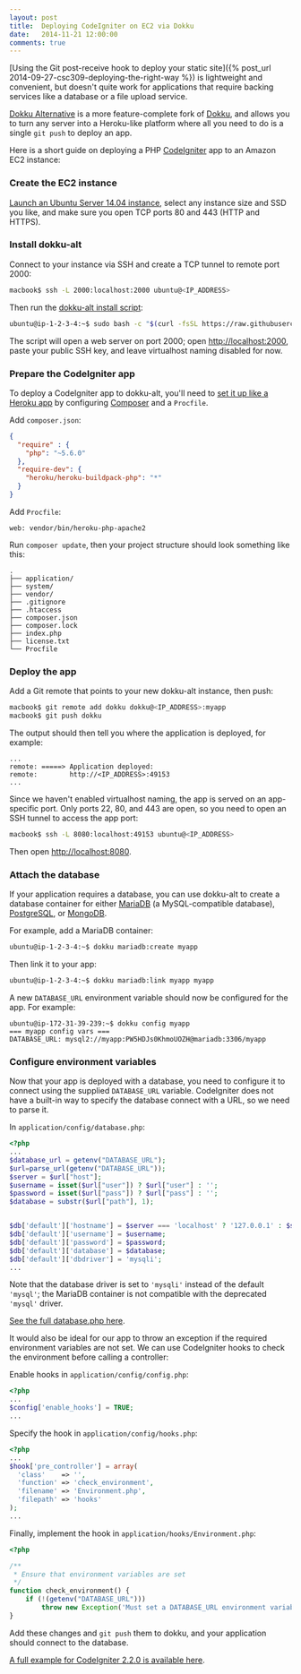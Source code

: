 ```yaml
---
layout: post
title:  Deploying CodeIgniter on EC2 via Dokku
date:   2014-11-21 12:00:00
comments: true
---
```


[Using the Git post-receive hook to deploy your static site]({% post_url 2014-09-27-csc309-deploying-the-right-way %})
is lightweight and convenient, but doesn't quite work for applications that require backing services like
a database or a file upload service.

[Dokku Alternative][dokku-alt] is a more feature-complete fork of [Dokku][dokku], and allows you to turn any
server into a Heroku-like platform where all you need to do is a single `git push` to deploy an app.

Here is a short guide on deploying a PHP [CodeIgniter][codeigniter] app to an Amazon EC2 instance:

### Create the EC2 instance

[Launch an Ubuntu Server 14.04 instance](https://console.aws.amazon.com/ec2/home?region=us-east-1#launchAmi=ami-9eaa1cf6),
select any instance size and SSD you like, and make sure you open TCP ports 80 and 443 (HTTP and HTTPS).

### Install dokku-alt

Connect to your instance via SSH and create a TCP tunnel to remote port 2000:

```bash
macbook$ ssh -L 2000:localhost:2000 ubuntu@<IP_ADDRESS>
```

Then run the [dokku-alt install script](https://github.com/dokku-alt/dokku-alt#installing):

```bash
ubuntu@ip-1-2-3-4:~$ sudo bash -c "$(curl -fsSL https://raw.githubusercontent.com/dokku-alt/dokku-alt/master/bootstrap.sh)"
```

The script will open a web server on port 2000; open <http://localhost:2000>, paste your public SSH key,
and leave virtualhost naming disabled for now.

### Prepare the CodeIgniter app

To deploy a CodeIgniter app to dokku-alt, you'll need to
[set it up like a Heroku app](https://devcenter.heroku.com/articles/getting-started-with-php) by configuring
[Composer][composer] and a `Procfile`.

Add `composer.json`:

```json
{
  "require" : {
    "php": "~5.6.0"
  },
  "require-dev": {
    "heroku/heroku-buildpack-php": "*"
  }
}
```

Add `Procfile`:

```
web: vendor/bin/heroku-php-apache2
```

Run `composer update`, then your project structure should look something like this:

```
.
├── application/
├── system/
├── vendor/
├── .gitignore
├── .htaccess
├── composer.json
├── composer.lock
├── index.php
├── license.txt
└── Procfile
```

### Deploy the app

Add a Git remote that points to your new dokku-alt instance, then push:

```bash
macbook$ git remote add dokku dokku@<IP_ADDRESS>:myapp
macbook$ git push dokku
```

The output should then tell you where the application is deployed, for example:

```
...
remote: =====> Application deployed:
remote:        http://<IP_ADDRESS>:49153
...
```

Since we haven't enabled virtualhost naming, the app is served on an app-specific port. Only ports 22, 80, and 443 are
open, so you need to open an SSH tunnel to access the app port:

```bash
macbook$ ssh -L 8080:localhost:49153 ubuntu@<IP_ADDRESS>
```

Then open <http://localhost:8080>.

### Attach the database

If your application requires a database, you can use dokku-alt to create a database container for either
[MariaDB][mariadb] (a MySQL-compatible database), [PostgreSQL][postgresql], or [MongoDB][mongodb].

For example, add a MariaDB container:

```bash
ubuntu@ip-1-2-3-4:~$ dokku mariadb:create myapp
```

Then link it to your app:

```bash
ubuntu@ip-1-2-3-4:~$ dokku mariadb:link myapp myapp
```

A new `DATABASE_URL` environment variable should now be configured for the app. For example:

```
ubuntu@ip-172-31-39-239:~$ dokku config myapp
=== myapp config vars ===
DATABASE_URL: mysql2://myapp:PW5HDJs0KhmoUOZH@mariadb:3306/myapp
```

### Configure environment variables

Now that your app is deployed with a database, you need to configure it to connect using the supplied `DATABASE_URL`
variable. CodeIgniter does not have a built-in way to specify the database connect with a URL, so we need to parse it.

In `application/config/database.php`:

```php
<?php
...
$database_url = getenv("DATABASE_URL");
$url=parse_url(getenv("DATABASE_URL"));
$server = $url["host"];
$username = isset($url["user"]) ? $url["user"] : '';
$password = isset($url["pass"]) ? $url["pass"] : '';
$database = substr($url["path"], 1);


$db['default']['hostname'] = $server === 'localhost' ? '127.0.0.1' : $server;
$db['default']['username'] = $username;
$db['default']['password'] = $password;
$db['default']['database'] = $database;
$db['default']['dbdriver'] = 'mysqli';
...
```

Note that the database driver is set to `'mysqli'` instead of the default `'mysql'`; the MariaDB container is
not compatible with the deprecated `'mysql'` driver.

[See the full database.php here](https://github.com/elliottsj/codeigniter-dokku/blob/2.2.0/application/config/database.php).

It would also be ideal for our app to throw an exception if the required environment variables are not set.
We can use CodeIgniter hooks to check the environment before calling a controller:

Enable hooks in `application/config/config.php`:

```php
<?php
...
$config['enable_hooks'] = TRUE;
...
```

Specify the hook in `application/config/hooks.php`:

```php
<?php
...
$hook['pre_controller'] = array(
  'class'    => '',
  'function' => 'check_environment',
  'filename' => 'Environment.php',
  'filepath' => 'hooks'
);
...
```

Finally, implement the hook in `application/hooks/Environment.php`:

```php
<?php

/**
 * Ensure that environment variables are set
 */
function check_environment() {
    if (!(getenv("DATABASE_URL")))
        throw new Exception('Must set a DATABASE_URL environment variable');
}
```

Add these changes and `git push` them to dokku, and your application should connect to the database.

[A full example for CodeIgniter 2.2.0 is available here](https://github.com/elliottsj/codeigniter-dokku/tree/2.2.0).


[dokku]:       https://github.com/progrium/dokku
[dokku-alt]:   https://github.com/dokku-alt/dokku-alt
[codeigniter]: http://www.codeigniter.com/
[composer]:    https://getcomposer.org/
[mariadb]:     https://mariadb.org/
[postgresql]:  http://www.postgresql.org/
[mongodb]:     http://www.mongodb.org/
